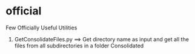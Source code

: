 # official
Few Officially Useful Utilities

1. GetConsolidateFiles.py ==>  Get directory name as input and  get all the files from all subdirectories in a folder Consolidated
